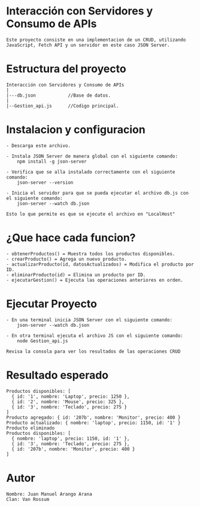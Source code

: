 # Interacción con Servidores y Consumo de APIs
    Este proyecto consiste en una implementacion de un CRUD, utilizando JavaScript, Fetch API y un servidor en este caso JSON Server.

# Estructura del proyecto
    Interacción con Servidores y Consumo de APIs
    |
    |---db.json            //Base de datos.
    |
    |--Gestion_api.js      //Codigo principal.

# Instalacion y configuracion
    - Descarga este archivo.

    - Instala JSON Server de manera global con el siguiente comando:
        npm install -g json-server

    - Verifica que se alla instalado correctamente con el siguiente comando:
        json-server --version 

    - Inicia el servidor para que se pueda ejecutar el archivo db.js con el siguiente comando:
        json-server --watch db.json

    Esto lo que permite es que se ejecute el archivo en "LocalHost"

# ¿Que hace cada funcion?
    - obtenerProductos() = Muestra todos los productos disponibles.
    - crearProducto() = Agrega un nuevo producto.
    - actualizarProducto(id, datosActualizados) = Modifica el producto por ID.
    - eliminarProducto(id) = Elimina un producto por ID.
    - ejecutarGestion() = Ejecuta las operaciones anteriores en orden.

# Ejecutar Proyecto
    - En una terminal inicia JSON Server con el siguiente comando:
        json-server --watch db.json

    - En otra terminal ejecuta el archivo JS con el siguiente comando:
        node Gestion_api.js
    
    Revisa la consola para ver los resultados de las operaciones CRUD

# Resultado esperado
    Productos disponibles: [
      { id: '1', nombre: 'Laptop', precio: 1250 },
      { id: '2', nombre: 'Mouse', precio: 325 },
      { id: '3', nombre: 'Teclado', precio: 275 }
    ]
    Producto agregado: { id: '207b', nombre: 'Monitor', precio: 400 }
    Producto actualizado: { nombre: 'laptop', precio: 1150, id: '1' }
    Producto eliminado
    Productos disponibles: [
      { nombre: 'laptop', precio: 1150, id: '1' },
      { id: '3', nombre: 'Teclado', precio: 275 },
      { id: '207b', nombre: 'Monitor', precio: 400 }
    ]

# Autor
    Nombre: Juan Manuel Arango Arana
    Clan: Van Rossum
